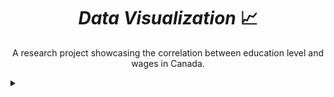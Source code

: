 <div align="center">
  
# _Data Visualization_ :chart_with_upwards_trend:

A research project showcasing the correlation between education level and wages in Canada.

 </div>

<details> 
  <summary> </summary>
   <h5> I didn't actually take this course, but I did the project for fun :space_invader: </h5>
</details>
